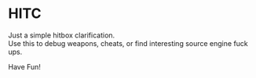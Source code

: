 # HITC
Just a simple hitbox clarification.\
Use this to debug weapons, cheats, or find interesting source engine fuck ups.

Have Fun!
